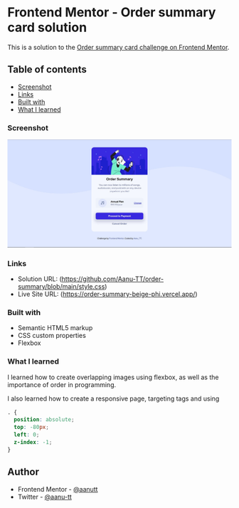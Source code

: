 # Frontend Mentor - Order summary card solution

This is a solution to the [Order summary card challenge on Frontend Mentor](https://www.frontendmentor.io/challenges/order-summary-component-QlPmajDUj). 

## Table of contents

  - [Screenshot](#screenshot)
  - [Links](#links)
  - [Built with](#built-with)
  - [What I learned](#what-i-learned)
 


### Screenshot

![](\images\screenshot-desktop.jpg)


### Links

- Solution URL: (https://github.com/Aanu-TT/order-summary/blob/main/style.css)
- Live Site URL: (https://order-summary-beige-phi.vercel.app/)


### Built with

- Semantic HTML5 markup
- CSS custom properties
- Flexbox


### What I learned

I learned how to create overlapping images using flexbox, as well as the importance of order in programming. 

I also learned how to create a responsive page, targeting tags and using 

```css
. {
  position: absolute;
  top: -80px;
  left: 0;
  z-index: -1;
}
```


## Author

- Frontend Mentor - [@aanutt](https://www.frontendmentor.io/profile/aanutt)
- Twitter - [@aanu-tt](https://www.twitter.com/aanu-tt)
